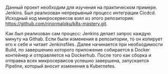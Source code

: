 Данный проект необходим для изучения на практическом примере. Jenkins. Был реализован непрерывный процесс интеграции Cicdcd. 
Исходный код микросервесов взял из этого репозитория: https://github.com/rinormaloku/k8s-mastery.git. 

Как был реализован сам процесс: 
Jenkins делает запрос каждую минуту на Githab. Если были изменения в репозитории, то он копирует его к себе и читает Jenkinsfiles. Далее начинается при необходимости Build, по завершению которого приложение собирается в Docker контейнер и отправляется на Dockerhub. После того как сборка и отправка всех микросервисов успешно завершена, запускается Pipeline, который вносит изменения в Kubernetes.
